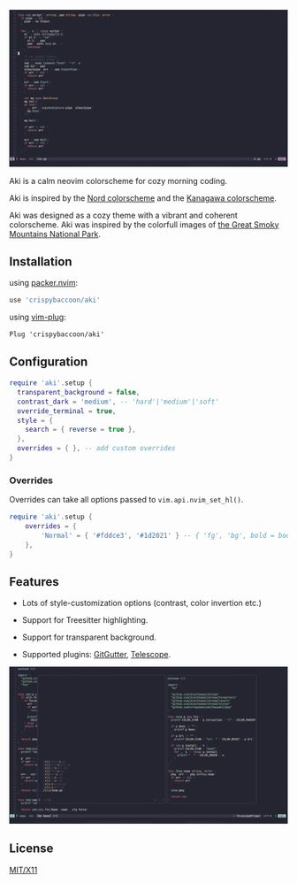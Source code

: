![preview](images/preview-go__run.png)

Aki is a calm neovim colorscheme for cozy morning coding.

Aki is inspired by the [Nord colorscheme](https://www.nordtheme.com) and the [Kanagawa colorscheme](https://github.com/rebelot/kanagawa.nvim).

Aki was designed as a cozy theme with a vibrant and coherent colorscheme.
Aki was inspired by the colorfull images of [the Great Smoky Mountains National Park](https://images.unsplash.com/photo-1450747286449-3cff0ed6f2c1?ixlib=rb-4.0.3&ixid=M3wxMjA3fDB8MHxwaG90by1wYWdlfHx8fGVufDB8fHx8fA%3D%3D&auto=format&fit=crop&w=1474&q=80).

<!-- ## Screenshots -->

<!-- Refer [Gallery][] for more syntax-specific screenshots.

   [Gallery]: https://github.com/morhetz/gruvbox/wiki/Gallery -->

<!-- ![preview ecs](images/preview-cpp.png) -->

## Installation

using [packer.nvim](https://github.com/wbthomason/packer.nvim):

```lua
use 'crispybaccoon/aki'
```

using [vim-plug](https://github.com/junegunn/vim-plug):

```Vim
Plug 'crispybaccoon/aki'
```

## Configuration

```lua
require 'aki'.setup {
  transparent_background = false,
  contrast_dark = 'medium', -- 'hard'|'medium'|'soft'
  override_terminal = true,
  style = {
    search = { reverse = true },
  },
  overrides = { }, -- add custom overrides
}
```

### Overrides

Overrides can take all options passed to `vim.api.nvim_set_hl()`.

```lua
require 'aki'.setup {
    overrides = {
        'Normal' = { '#fddce3', '#1d2021' } -- { 'fg', 'bg', bold = bool, italic = bool, ... }
    },
}
```

<!-- ## Documentation

Please check [wiki][] for installation details, terminal-specific setup, troubleshooting, configuration options and others.

   [wiki]: https://github.com/morhetz/gruvbox/wiki -->

## Features

- Lots of style-customization options (contrast, color invertion etc.)
<!-- - Extended filetype highlighting: Html, Xml, Vim, Clojure, C, Python, JavaScript, TypeScript, PureScript, CoffeeScript, Ruby, Objective-C, Go, Lua, MoonScript, Java, Markdown, Haskell, Elixir -->
- Support for Treesitter highlighting.
- Support for transparent background.
- Supported plugins: [GitGutter][], [Telescope][].

  [easymotion]: https://github.com/Lokaltog/vim-easymotion
  [vim-sneak]: https://github.com/justinmk/vim-sneak
  [indent guides]: https://github.com/nathanaelkane/vim-indent-guides
  [indentline]: https://github.com/Yggdroot/indentLine
  [rainbow parentheses]: https://github.com/kien/rainbow_parentheses.vim
  [airline]: https://github.com/bling/vim-airline
  [lightline]: https://github.com/itchyny/lightline.vim
  [gitgutter]: https://github.com/airblade/vim-gitgutter
  [signify]: https://github.com/mhinz/vim-signify
  [showmarks]: http://www.vim.org/scripts/script.php?script_id=152
  [signature]: https://github.com/kshenoy/vim-signature
  [syntastic]: https://github.com/scrooloose/syntastic
  [ale]: https://github.com/w0rp/ale
  [ctrlp]: https://github.com/kien/ctrlp.vim
  [startify]: https://github.com/mhinz/vim-startify
  [nerdtree]: https://github.com/scrooloose/nerdtree
  [dirvish]: https://github.com/justinmk/vim-dirvish
  [telescope]: https://github.com/nvim-telescope/telescope

![telescope preview](images/preview-telescope__cli.png)

## License

[MIT/X11](https://en.wikipedia.org/wiki/MIT_License)
